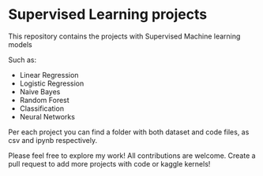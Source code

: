 # Supervised Learning projects

This repository contains the projects with Supervised Machine learning models

Such as: 
- Linear Regression
- Logistic Regression 
- Naive Bayes
- Random Forest 
- Classification
- Neural Networks

Per each project you can find a folder with both dataset and code files, as csv and ipynb respectively. 






Please feel free to explore my work!
All contributions are welcome. Create a pull request to add more projects with code or kaggle kernels!



